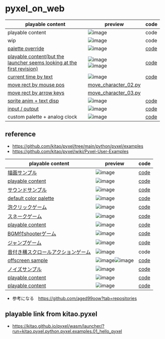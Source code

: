 

# pyxel_on_web





|playable content|preview|code|
|-|-|-|
|playable content|![image](https://github.com/jamad/pyxel_on_web/assets/949913/96ac1bc3-ddc1-4571-9ea9-f7a8e6ea2327)|code|
|wip|![image](https://github.com/jamad/pyxel_on_web/assets/949913/60aa5b8b-06d1-4298-a323-c06e7c1f3d0e)|code|
|[palette override](https://kitao.github.io/pyxel/wasm/launcher/?run=jamad.pyxel_on_web.art_by_code)|![image](https://github.com/jamad/pyxel_on_web/assets/949913/0924a65d-27c3-4c66-97df-a6895b09c4a3)|[code](https://github.com/jamad/pyxel_on_web/blob/main/art_by_code.py)|
|[playable content(but the launcher seems looking at the first revision)](https://kitao.github.io/pyxel/wasm/launcher/?run=jamad.pyxel_on_web.custom_palette_gradation)|![image](https://github.com/jamad/pyxel_on_web/assets/949913/cc55d99f-a8f9-4bcc-9656-59c9cd2adc61) <br> ![image](https://github.com/jamad/pyxel_on_web/assets/949913/ecad4c73-ab01-4e5e-b78a-774b197050bb)|[code](https://github.com/jamad/pyxel_on_web/blob/main/custom_palette_gradation.py)|
|[current time by text](https://kitao.github.io/pyxel/wasm/launcher/?run=jamad.pyxel_on_web.move_character_05)|![image](https://github.com/jamad/pyxel_on_web/assets/949913/ced20af2-dea4-4564-9646-380cf703becc)|[code](https://github.com/jamad/pyxel_on_web/blob/main/move_character_05.py)|
|[move rect by mouse pos](https://kitao.github.io/pyxel/wasm/launcher/?run=jamad.pyxel_on_web.move_character_02)|[move_character_02.py](https://github.com/jamad/pyxel_on_web/blob/main/move_character_02.py)|　
|[move rect by arrow keys](https://kitao.github.io/pyxel/wasm/launcher/?run=jamad.pyxel_on_web.move_character_03)|[move_character_03.py](https://github.com/jamad/pyxel_on_web/blob/main/move_character_03.py)|　
|[sprite anim + text disp](https://kitao.github.io/pyxel/wasm/launcher/?run=jamad.pyxel_on_web.move_character_04)|![image](https://github.com/jamad/pyxel_on_web/assets/949913/e5a8d646-b448-4b76-b123-b79dc1a23216)|[code](https://github.com/jamad/pyxel_on_web/blob/main/move_character_04.py)|
|[input / output](https://kitao.github.io/pyxel/wasm/launcher/?run=jamad.pyxel_on_web.atcoder_on_pyxel)|![image](https://github.com/jamad/pyxel_on_web/assets/949913/82019f63-d196-4e7f-a535-5bbce6c4bf5e)|[code](https://github.com/jamad/pyxel_on_web/blob/main/atcoder_on_pyxel.py)|
|custom palette + analog clock|![image](https://github.com/jamad/pyxel_on_web/assets/949913/0685f133-6268-4b4c-8278-90bbddf61127)|[code](https://github.com/jamad/pyxel_on_web/blob/main/analog_clock_by_chatgpt3.py)|






## reference
* https://github.com/kitao/pyxel/tree/main/python/pyxel/examples
* https://github.com/kitao/pyxel/wiki/Pyxel-User-Examples

|playable content|preview|code|
|-|-|-|
|[描画サンプル](https://kitao.github.io/pyxel/wasm/launcher/?run=kitao.pyxel.python.pyxel.examples.03_draw_api)|![image](https://github.com/jamad/pyxel_on_web/assets/949913/6a44c863-89ba-4c53-89ec-dc747f18ef14)|[code](https://github.com/kitao/pyxel/blob/main/python/pyxel/examples/03_draw_api.py)|
|[playable content](https://kitao.github.io/pyxel/wasm/examples/8bit-bgm-gen.html)|![image](https://github.com/jamad/pyxel_on_web/assets/949913/63ff561a-20d5-491a-9d03-470c2cf07ce7)|[code](https://github.com/shiromofufactory/8bit-bgm-generator)|
|[サウンドサンプル](https://kitao.github.io/pyxel/wasm/launcher/?run=kitao.pyxel.python.pyxel.examples.04_sound_api)|![image](https://github.com/jamad/pyxel_on_web/assets/949913/85fcaa5e-4cdc-4964-b652-eae045ae10af)|[code](https://github.com/kitao/pyxel/blob/main/python/pyxel/examples/04_sound_api.py)|
|[default color palette](https://kitao.github.io/pyxel/wasm/launcher/?run=kitao.pyxel.python.pyxel.examples.05_color_palette)|![image](https://github.com/jamad/pyxel_on_web/assets/949913/8b5dac4b-aa0e-48be-b2bc-ff9beb0bc7a9)|[code](https://github.com/kitao/pyxel/blob/main/python/pyxel/examples/05_color_palette.py)|
|[泡クリックゲーム](https://kitao.github.io/pyxel/wasm/launcher/?run=kitao.pyxel.python.pyxel.examples.06_click_game)|![image](https://github.com/jamad/pyxel_on_web/assets/949913/6af4e966-3924-4745-8425-763626f5a026)|[code](https://github.com/kitao/pyxel/blob/main/python/pyxel/examples/06_click_game.py)|
|[スネークゲーム](https://kitao.github.io/pyxel/wasm/launcher/?run=kitao.pyxel.python.pyxel.examples.07_snake)|![image](https://github.com/jamad/pyxel_on_web/assets/949913/a6d89369-10eb-407c-a037-a7abe6c89790)|[code](https://github.com/kitao/pyxel/blob/main/python/pyxel/examples/07_snake.py)|
|[playable content](https://kitao.github.io/pyxel/wasm/launcher/?run=kitao.pyxel.python.pyxel.examples.08_triangle_api)|![image](https://github.com/jamad/pyxel_on_web/assets/949913/e2c88562-981a-46f3-8d3f-1f7528e2bd8b)|[code](https://github.com/kitao/pyxel/blob/main/python/pyxel/examples/08_triangle_api.py)|
|[BGM付shooterゲーム](https://kitao.github.io/pyxel/wasm/launcher/?run=kitao.pyxel.python.pyxel.examples.09_shooter)|![image](https://github.com/jamad/pyxel_on_web/assets/949913/abbafd32-ab67-4816-ae14-a7cb185748e3)|[code](https://github.com/kitao/pyxel/blob/main/python/pyxel/examples/09_shooter.py)|
|[ジャンプゲーム](https://kitao.github.io/pyxel/wasm/launcher/?run=kitao.pyxel.python.pyxel.examples.02_jump_game)|![image](https://github.com/jamad/pyxel_on_web/assets/949913/8009e3f1-ac2b-41d1-aff8-06ae03a4df82)|[code](https://github.com/kitao/pyxel/blob/main/python/pyxel/examples/02_jump_game.py)|
|[音付き横スクロールアクションゲーム](https://kitao.github.io/pyxel/wasm/launcher/?run=kitao.pyxel.python.pyxel.examples.10_platformer)|![image](https://github.com/jamad/pyxel_on_web/assets/949913/54ab0a5c-6f6f-49b5-b723-d7daa2dd37a0)|code|
|[offscreen sample](https://kitao.github.io/pyxel/wasm/launcher/?run=kitao.pyxel.python.pyxel.examples.11_offscreen)|![image](https://github.com/jamad/pyxel_on_web/assets/949913/1e12b3c4-cd41-460c-80a1-10629d8c17a9)![image](https://github.com/jamad/pyxel_on_web/assets/949913/a5ed9eec-03e2-47cd-b350-3c3bcc4c80dd)|[code](https://github.com/kitao/pyxel/blob/main/python/pyxel/examples/11_offscreen.py)|
|[ノイズサンプル](https://kitao.github.io/pyxel/wasm/launcher/?run=kitao.pyxel.python.pyxel.examples.12_perlin_noise)|![image](https://github.com/jamad/pyxel_on_web/assets/949913/1028f1c5-012d-42a4-bdc7-b6877e9229f0)|[code](https://github.com/kitao/pyxel/blob/main/python/pyxel/examples/12_perlin_noise.py)|
|[playable content](https://kitao.github.io/pyxel/wasm/launcher/?run=kitao.pyxel.python.pyxel.examples.13_bitmap_font)|![image](https://github.com/jamad/pyxel_on_web/assets/949913/dfc3c532-1f68-4af1-afeb-79548a410270)|[code](https://github.com/kitao/pyxel/blob/main/python/pyxel/examples/13_bitmap_font.py)|
|[playable content](https://aged99oow.itch.io/typing)|![image](https://github.com/jamad/pyxel_on_web/assets/949913/72cd9874-0cad-4dbd-a590-d8e5b82c94e2)|[code](https://github.com/aged99oow/typing/tree/main/MiniTyping)|


* 参考になる　https://github.com/aged99oow?tab=repositories










## playable link from kitao.pyxel
* https://kitao.github.io/pyxel/wasm/launcher/?run=kitao.pyxel.python.pyxel.examples.01_hello_pyxel
